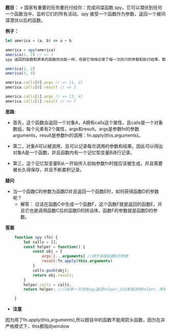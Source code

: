 **题目**：
    > 国家有重要的任务要托付给你：完成间谍函数 spy，它可以潜伏到任何一个函数当中，监听它们的所有活动。spy 接受一个函数作为参数，返回一个被间谍潜伏以后的函数。

**例子：**
```js
let america = (a, b) => a + b

america = spy(america)
america(1, 2) // => 3
spy 返回的函数和原来的函数的功能一样，但是它悄悄记录了每一次执行的参数和执行结果，都存放到一个 calls 数组里面：

america(1, 2)
america(3, 4)

america.calls[0].args // => [1, 2]
america.calls[0].result // => 3

america.calls[1].args // => [3, 4]
america.calls[1].result // => 7
```
**思路**:

- 首先，这个函数会返回一个对象A，A拥有calls这个属性，且calls是一个对象数组，每个元素有2个属性，args和result。args是参数fn的参数arguments，result是参数fn的调用：fn.apply(this,arguments)。

- 第二，对象A可以被调用，且可以记录每次调用的参数和结果。因此可以得出对象A是一个函数，并且函数内有一个记忆型变量B进行记录。

- 第三，这个记忆型变量B从一开始传入初始参数fn时就应该被生成，并且需要被长久得保存，并且不断累积记录。

**疑问**
- 当一个函数C的参数为函数D并且返回一个函数E时，如何获得函数D的参数呢？
    - 解答： 应该在函数C中生成一个函数F，这个函数F就是返回的函数E，并且它也是调用函数C后的函数D的转话体，函数F的参数就是函数D的参数。

**答案**
```js
    function spy (fn) {
        let calls = [];
        const helper = function() {
            const obj = {
                args:[...arguments] //用于承接函数D的参数
                result:fn.apply(this,arguments)
            }
            calls.push(obj);
            return obj.result;
        }
        helper.calls = calls;
        return helper; //只有第一次调用spy返回helper,之后都是调用helper，再执行helper里的操作，所以需要长久保存的calls在spy函数里

    }
```

- **注意**

 因为用了fn.apply(this,arguments),所以题目中的函数不能用箭头函数，因为在非严格模式下，this都指向window